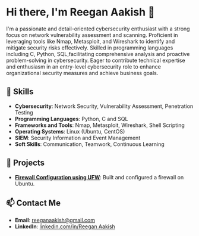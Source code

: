 
# Hi there, I'm Reegan Aakish  👋

I'm a passionate and detail-oriented cybersecurity enthusiast with a strong focus on network vulnerability assessment and scanning. Proficient in leveraging tools like Nmap, Metasploit, and Wireshark to identify and mitigate security risks effectively. Skilled in programming languages including C, Python, SQL,facilitating comprehensive analysis and proactive problem-solving in cybersecurity. Eager to contribute technical expertise and enthusiasm in an entry-level cybersecurity role to enhance organizational security measures and achieve business goals.

## 🚀 Skills

- **Cybersecurity**: Network Security, Vulnerability Assessment, Penetration Testing
- **Programming Languages**: Python, C and SQL
- **Frameworks and Tools**: Nmap, Metasploit, Wireshark, Shell Scripting
- **Operating Systems**: Linux (Ubuntu, CentOS)
- **SIEM**: Security Information and Event Management
- **Soft Skills**: Communication, Teamwork, Continuous Learning


## 🌟 Projects
- **[Firewall Configuration using UFW](https://github.com/Reegan-758/ufw-firewall-configuration)**: Built and configured a firewall on Ubuntu.

## 📫 Contact Me
- **Email**: reeganaakish@gmail.com
- **LinkedIn**: [linkedin.com/in/Reegan Aakish](www.linkedin.com/in/reegan-aakish-c-690a12232)
